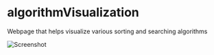 algorithmVisualization
======================

Webpage that helps visualize various sorting and searching algorithms

![Screenshot](https://pbs.twimg.com/media/BuVsOPmIMAAieJR.png)
